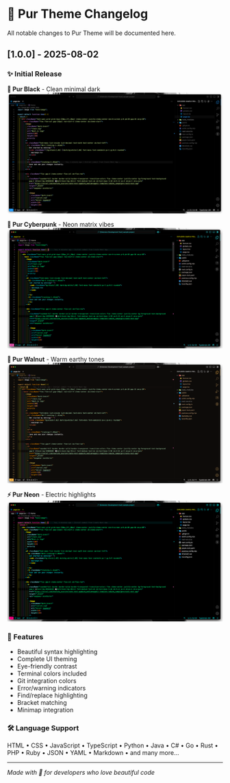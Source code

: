 # 🐾 Pur Theme Changelog

All notable changes to Pur Theme will be documented here.

## [1.0.0] - 2025-08-02

### ✨ Initial Release

**🖤 Pur Black** - Clean minimal dark  
![Pur Black](/assets/pur-black.png)

**🌈 Pur Cyberpunk** - Neon matrix vibes  
![Pur Cyberpunk](/assets/pur-cyberpunk.png)

**🌰 Pur Walnut** - Warm earthy tones  
![Pur Walnut](/assets/pur-walnut.png)

**⚡ Pur Neon** - Electric highlights  
![Pur Neon](/assets/pur-neon.png)

### 💫 Features

- Beautiful syntax highlighting
- Complete UI theming
- Eye-friendly contrast
- Terminal colors included
- Git integration colors
- Error/warning indicators
- Find/replace highlighting
- Bracket matching
- Minimap integration

### 🛠️ Language Support

HTML • CSS • JavaScript • TypeScript • Python • Java • C# • Go • Rust • PHP • Ruby • JSON • YAML • Markdown • and many more...

---

_Made with 🐾 for developers who love beautiful code_
